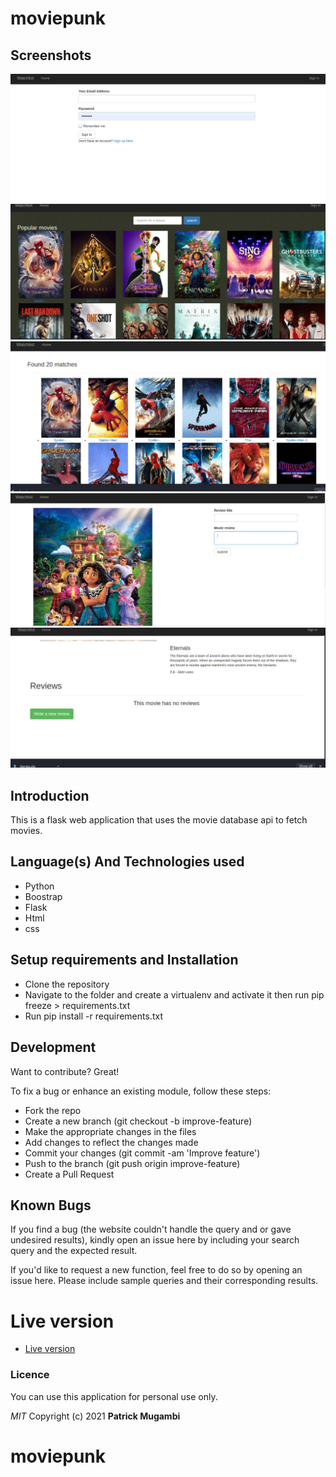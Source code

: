 # moviepunk
## Screenshots
![demo1.png](login.png/)
![demo1.png](screenshot.png/)
![demo1.png](search.png/)
![demo1.png](review.png/)
![demo1.png](movie.png/)


## Introduction
 This is a flask web application that uses the movie database api to fetch movies.
## Language(s) And Technologies used
- Python
- Boostrap
- Flask
- Html
- css
## Setup requirements and Installation
- Clone the repository 
- Navigate to the folder and create a virtualenv and activate it then run pip freeze > requirements.txt
- Run pip install -r requirements.txt
## Development

Want to contribute? Great!

To fix a bug or enhance an existing module, follow these steps:
- Fork the repo
- Create a new branch (git checkout -b improve-feature)
- Make the appropriate changes in the files
- Add changes to reflect the changes made
- Commit your changes (git commit -am 'Improve feature')
- Push to the branch (git push origin improve-feature)
- Create a Pull Request

## Known Bugs

If you find a bug (the website couldn't handle the query and or gave undesired results), kindly open an issue here by including your search query and the expected result.

If you'd like to request a new function, feel free to do so by opening an issue here. Please include sample queries and their corresponding results.
# Live version
- [Live version](https://watchlistke.herokuapp.com/)

### Licence
You can use this application for personal use only.

*MIT*
Copyright (c) 2021 **Patrick Mugambi**

# moviepunk
